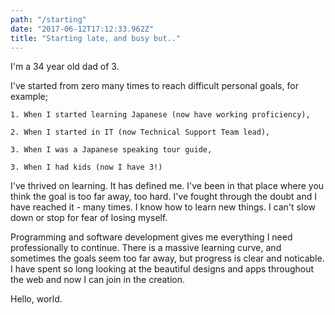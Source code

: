 ```yaml
---
path: "/starting"
date: "2017-06-12T17:12:33.962Z"
title: "Starting late, and busy but.."
---
```


I'm a 34 year old dad of 3.

I've started from zero many times to reach difficult personal goals, for example;

    1. When I started learning Japanese (now have working proficiency),

    2. When I started in IT (now Technical Support Team lead),
    
    3. When I was a Japanese speaking tour guide,
    
    3. When I had kids (now I have 3!)


I've thrived on learning.  It has defined me.  I've been in that place where you think the goal is too far away, too hard. I've fought through the doubt and I have reached it - many times. I know how to learn new things. I can't slow down or stop for fear of losing myself.

Programming and software development gives me everything I need professionally to continue.  There is a massive learning curve, and sometimes the goals seem too far away, but progress is clear and noticable. I have spent so long looking at the beautiful designs and apps throughout the web and now I can join in the creation.
 
Hello, world.